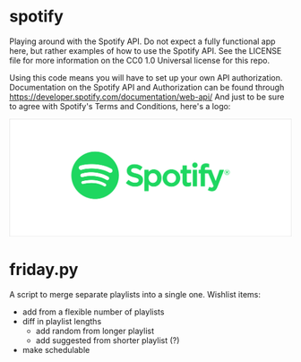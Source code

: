 # spotify
Playing around with the Spotify API.
Do not expect a fully functional app here, but rather examples of how to use the Spotify API.
See the LICENSE file for more information on the CC0 1.0 Universal license for this repo.

Using this code means you will have to set up your own API authorization.
Documentation on the Spotify API and Authorization can be found through https://developer.spotify.com/documentation/web-api/
And just to be sure to agree with Spotify's Terms and Conditions, here's a logo:

![Spotify](spotify_logo.png "Spotify")

# friday.py
A script to merge separate playlists into a single one.
Wishlist items:
- add from a flexible number of playlists
- diff in playlist lengths
  - add random from longer playlist
  - add suggested from shorter playlist (?)
- make schedulable
